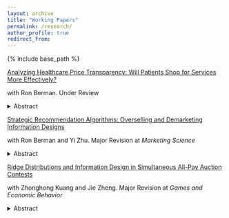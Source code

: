 ```yaml
---
layout: archive
title: "Working Papers"
permalink: /research/
author_profile: true
redirect_from:
---
```


{% include base_path %}

[Analyzing Healthcare Price Transparency: Will Patients Shop for Services More Effectively?](https://papers.ssrn.com/sol3/papers.cfm?abstract_id=4620347)

with Ron Berman. Under Review

<details>
  <summary>Abstract</summary>
  <p style="font-size: smaller;">
    <i>
      Recently, the US mandated healthcare price transparency to facilitate easier comparison of healthcare prices. However, the potential effectiveness of this policy is an open question. We use a large-scale health insurance claims dataset to estimate the potential maximum savings from price transparency. We focus on short-term, demand-side estimates, where patients can shop around and switch to cheaper providers. We analyze the set "shoppable" services whose price information must be reported online. Initially, our data points to a large potential for savings due to a large degree of price dispersion. However, when viewed from the consumer shopping perspective, even the most optimistic estimates of potential savings become limited. The reasons are that the location and insurance network of the patient, the structure of healthcare insurance payments, and the information made available by the transparency rule lower patients’ incentive to save. We find that the best-case scenario for patients’ out-of-pocket savings from price - shopping is 3% of the total cost on average. Our analysis suggests that the existing estimates in the literature might be overestimated, as they overlook the consumer shopping perspective. Hence, patients’ potential savings and the demand-side impact of the transparency rule might not be as impactful as initially hoped for.
    </i>
  </p>
</details>

<!-- Extra line break for spacing -->

[Strategic Recommendation Algorithms: Overselling and Demarketing Information Designs](https://papers.ssrn.com/sol3/papers.cfm?abstract_id=4301489)

with Ron Berman and Yi Zhu. Major Revision at <i>Marketing Science</i>

<details>
  <summary>Abstract</summary>
  <p style="font-size: smaller;">
    <i>
      We analyze recommendation algorithms that firms can engineer to strategically provide information to consumers about products with uncertain matches. Monopolists who cannot alter prices can design recommendation algorithms to oversell the product instead of algorithmically recommending perfectly matching products. However, when prices are endogenous or when competition is rampant, firms opt to lower their persuasive claims and instead choose to fully reveal the product’s match (i.e., maximize recall and precision). As competition strengthens, the algorithms will shift to demarket their products in order to soften competition. When a platform designs a recommendation algorithm for products sold by third party sellers we find that overselling is not an equilibrium strategy of the platform, but demarketing might be. Overselling entails designing an algorithm that recommends badly fitting products to consumers, which would lower the consumers’ ex-ante willingness to pay, and thus increase competition among the sellers and lower the platform’s profit. Demarketing, in contrast, softens the competition among sellers from the information perspective, which can be lucrative for the platform.
    </i>
  </p>
</details>

<!-- Extra line break for spacing -->

[Ridge Distributions and Information Design in Simultaneous All-Pay Auction Contests](https://papers.ssrn.com/sol3/papers.cfm?abstract_id=4509403)

with Zhonghong Kuang and Jie Zheng. Major Revision at <i>Games and Economic Behavior</i>

<details>
  <summary>Abstract</summary>
  <p style="font-size: smaller;">
    <i>
      Two contestants informed of their own type compete in a contest, and the organizer ex-ante designs a public anonymous disclosure policy to maximize contestants’ total effort. While a mildly-correlated posterior leads to an efficient equilibrium with maximized surplus, a sufficiently-positively-correlated posterior achieves exploitation with zero contestant equilibrium payoff. We define and fully characterize ridge distributions, under which the equilibrium is both efficient and exploitative. Whenever a partial disclosure policy is optimal, it generates at least one posterior from ridge distributions. With a prior of sufficiently positive correlation, the optimal policy is both efficient and exploitative; otherwise, it is neither efficient nor exploitative.
    </i>
  </p>
</details>
